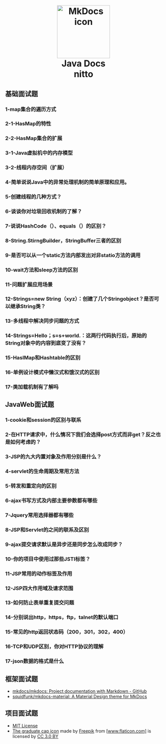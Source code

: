 <h1 align="center">
<img src="https://gitee.com/wxqgm/pic/raw/master/nitto/nitto.png" alt="MkDocs icon" width="170">
<br>Java Docs<br>nitto
</h1>


## 基础面试题

### 1-map集合的遍历方式

### 2-1-HasMap的特性

### 2-2-HasMap集合的扩展

### 3-1-Java虚拟机中的内存模型

### 3-2-线程内存空间（扩展）

### 4-简单说说Java中的异常处理机制的简单原理和应用。

### 5-创建线程的几种方式？

### 6-谈谈你对垃圾回收机制的了解？

### 7-说说HashCode（）、equals（）的区别？

### 8-String.StirngBuilder，StringBuffer三者的区别

### 9-是否可以从一个static方法内部发出对非statio方法的调用

### 10-wait方法和sleep方法的区别

### 11-问题扩展应用场景

### 12-Strings=new String（xyz）：创建了几个Stringobject？是否可以继承String类？

### 13-多线程中解决同步问题的方式

### 14-Strings=Hello；s=s+world.：这两行代码执行后，原始的String对象中的内容到底变了没有？

### 15-HaslMap和Hashtable的区别

### 16-单例设计模式中懒汉式和饿汉式的区别

### 17-类加载机制有了解吗




## JavaWeb面试题

### 1-cookie和session的区别与联系

### 2-在HTTP请求中，什么情况下我们会选择post方式而非get？反之也是如何考虑的？

### 3-JSP的九大内置对象及作用分别是什么？

### 4-servlet的生命周期及常用方法

### 5-转发和重定向的区别

### 6-ajax书写方式及内部主要参数都有哪些

### 7-Jquery常用选择器都有哪些

### 8-JSP和Servlet的之间的联系及区别

### 9-ajax提交请求默认是异步还是同步怎么改成同步？

### 10-你的项目中使用过那些JSTI标签？

### 11-JSP常用的动作标签及作用

### 12-JSP四大作用域及请求范围

### 13-如何防止表单重复提交问题

### 14-分别说出http，https，ftp，talnet的默认端口

### 15-常见的http返回状态码（200，301，302，400）

### 16-TCP和UDP区别，你对HTTP协议的理解

### 17-json数据的格式是什么




## 框架面试题

- [mkdocs/mkdocs: Project documentation with Markdown - GitHub]
- [squidfunk/mkdocs-material: A Material Design theme for MkDocs]

[mkdocs/mkdocs: Project documentation with Markdown - GitHub]: https://github.com/mkdocs/mkdocs/
[squidfunk/mkdocs-material: A Material Design theme for MkDocs]: https://github.com/squidfunk/mkdocs-material



## 项目面试题

- [MIT License]
- [The graduate cap icon] made by [Freepik] from [www.flaticon.com] is licensed by [CC 3.0 BY]

[MIT License]: https://github.com/peaceiris/mkdocs-material-boilerplate/blob/main/LICENSE
[The graduate cap icon]: https://www.flaticon.com/free-icon/graduate-cap_62627
[Freepik]: https://www.freepik.com/
[www.flaticon.com]: https://www.flaticon.com/
[CC 3.0 BY]: http://creativecommons.org/licenses/by/3.0/



